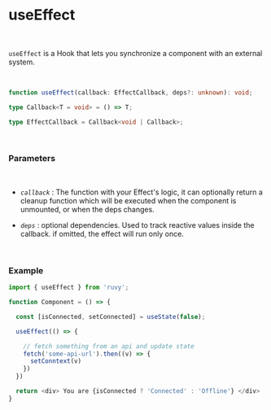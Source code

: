# useEffect

<br/>

`useEffect` is a Hook that lets you synchronize a component with an external system.

<br/>

```ts
function useEffect(callback: EffectCallback, deps?: unknown): void;

type Callback<T = void> = () => T;

type EffectCallback = Callback<void | Callback>;
```

<br/>

### Parameters

<br/>

- _`callback`_ : The function with your Effect's logic, it can optionally return a cleanup function which will be executed when the component is unmounted, or when the deps changes.

- _`deps`_ : optional dependencies. Used to track reactive values inside the callback. if omitted, the effect will run only once.

<br/>

### Example

```ts
import { useEffect } from 'ruvy';

function Component = () => {

  const [isConnected, setConnected] = useState(false);

  useEffect(() => {

    // fetch something from an api and update state
    fetch('some-api-url').then((v) => {
      setConntext(v)
    })
  })

  return <div> You are {isConnected ? 'Connected' : 'Offline'} </div>
}

```
